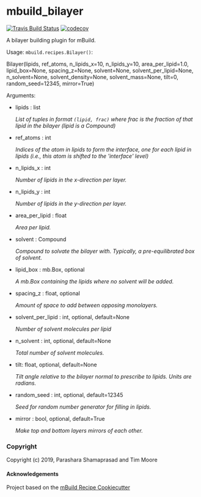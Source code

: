 mbuild_bilayer
==============================
[//]: # (Badges)
[![Travis Build Status](https://travis-ci.org/uppittu11/mbuild_bilayer.svg?branch=master)](https://travis-ci.org/uppittu11/mbuild_bilayer)
[![codecov](https://codecov.io/gh/uppittu11/mbuild_bilayer/branch/master/graph/badge.svg)](https://codecov.io/gh/uppittu11/mbuild_bilayer/branch/master)

A bilayer building plugin for mBuild.

Usage:
`mbuild.recipes.Bilayer()`:

 Bilayer(lipids, ref_atoms, n_lipids_x=10, n_lipids_y=10, area_per_lipid=1.0, lipid_box=None, spacing_z=None, solvent=None, solvent_per_lipid=None, n_solvent=None, solvent_density=None, solvent_mass=None, tilt=0, random_seed=12345, mirror=True)
 
Arguments:

* lipids : list
 
     *List of tuples in format `(lipid, frac)` where frac is the fraction of that lipid in the bilayer (lipid is a Compound)*
     
* ref_atoms : int
 
     *Indices of the atom in lipids to form the interface, one for each lipid in lipids (i.e., this atom is shifted to the 'interface' level)*
     
* n_lipids_x : int
 
     *Number of lipids in the x-direction per layer.*
     
* n_lipids_y : int
 
     *Number of lipids in the y-direction per layer.*
     
* area_per_lipid : float
 
     *Area per lipid.*
     
* solvent : Compound
 
     *Compound to solvate the bilayer with. Typically, a pre-equilibrated box of solvent.*
     
* lipid_box : mb.Box, optional
 
     *A mb.Box containing the lipids where no solvent will be added.*
     
* spacing_z : float, optional
 
     *Amount of space to add between opposing monolayers.*
     
* solvent_per_lipid : int, optional, default=None
 
     *Number of solvent molecules per lipid*
     
* n_solvent : int, optional, default=None
 
     *Total number of solvent molecules.*
     
* tilt: float, optional, default=None
 
     *Tilt angle relative to the bilayer normal to prescribe to lipids. Units are radians.*
     
* random_seed : int, optional, default=12345
 
     *Seed for random number generator for filling in lipids.*
     
* mirror : bool, optional, default=True
 
     *Make top and bottom layers mirrors of each other.*

### Copyright

Copyright (c) 2019, Parashara Shamaprasad and Tim Moore


#### Acknowledgements
 
Project based on the 
[mBuild Recipe Cookiecutter](https://github.com/rmatsum836/mbuild-cookiecutter)
